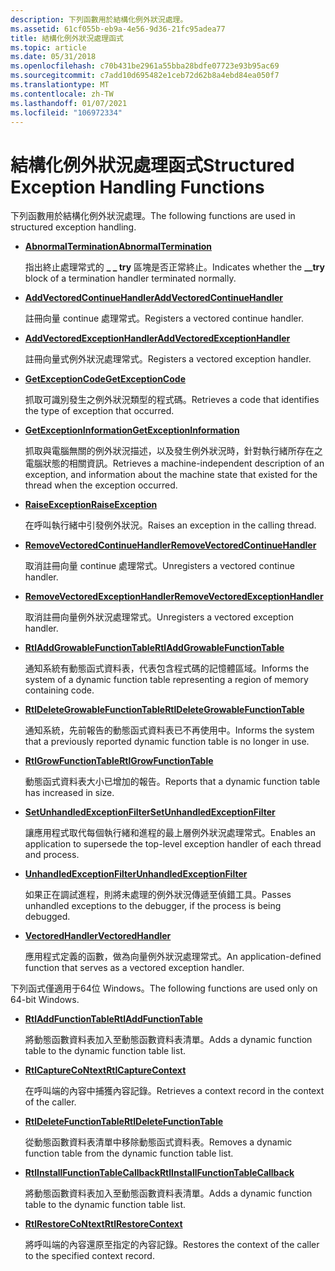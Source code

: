 ```yaml
---
description: 下列函數用於結構化例外狀況處理。
ms.assetid: 61cf055b-eb9a-4e56-9d36-21fc95adea77
title: 結構化例外狀況處理函式
ms.topic: article
ms.date: 05/31/2018
ms.openlocfilehash: c70b431be2961a55bba28bdfe07723e93b95ac69
ms.sourcegitcommit: c7add10d695482e1ceb72d62b8a4ebd84ea050f7
ms.translationtype: MT
ms.contentlocale: zh-TW
ms.lasthandoff: 01/07/2021
ms.locfileid: "106972334"
---
```

# <a name="structured-exception-handling-functions"></a><span data-ttu-id="f1499-103">結構化例外狀況處理函式</span><span class="sxs-lookup"><span data-stu-id="f1499-103">Structured Exception Handling Functions</span></span>

<span data-ttu-id="f1499-104">下列函數用於結構化例外狀況處理。</span><span class="sxs-lookup"><span data-stu-id="f1499-104">The following functions are used in structured exception handling.</span></span>

-   [<span data-ttu-id="f1499-105">**AbnormalTermination**</span><span class="sxs-lookup"><span data-stu-id="f1499-105">**AbnormalTermination**</span></span>](abnormaltermination.md)

    <span data-ttu-id="f1499-106">指出終止處理常式的 **\_ \_ try** 區塊是否正常終止。</span><span class="sxs-lookup"><span data-stu-id="f1499-106">Indicates whether the **\_\_try** block of a termination handler terminated normally.</span></span>

-   [<span data-ttu-id="f1499-107">**AddVectoredContinueHandler**</span><span class="sxs-lookup"><span data-stu-id="f1499-107">**AddVectoredContinueHandler**</span></span>](/windows/win32/api/errhandlingapi/nf-errhandlingapi-addvectoredcontinuehandler)

    <span data-ttu-id="f1499-108">註冊向量 continue 處理常式。</span><span class="sxs-lookup"><span data-stu-id="f1499-108">Registers a vectored continue handler.</span></span>

-   [<span data-ttu-id="f1499-109">**AddVectoredExceptionHandler**</span><span class="sxs-lookup"><span data-stu-id="f1499-109">**AddVectoredExceptionHandler**</span></span>](/windows/win32/api/errhandlingapi/nf-errhandlingapi-addvectoredexceptionhandler)

    <span data-ttu-id="f1499-110">註冊向量式例外狀況處理常式。</span><span class="sxs-lookup"><span data-stu-id="f1499-110">Registers a vectored exception handler.</span></span>

-   [<span data-ttu-id="f1499-111">**GetExceptionCode**</span><span class="sxs-lookup"><span data-stu-id="f1499-111">**GetExceptionCode**</span></span>](getexceptioncode.md)

    <span data-ttu-id="f1499-112">抓取可識別發生之例外狀況類型的程式碼。</span><span class="sxs-lookup"><span data-stu-id="f1499-112">Retrieves a code that identifies the type of exception that occurred.</span></span>

-   [<span data-ttu-id="f1499-113">**GetExceptionInformation**</span><span class="sxs-lookup"><span data-stu-id="f1499-113">**GetExceptionInformation**</span></span>](getexceptioninformation.md)

    <span data-ttu-id="f1499-114">抓取與電腦無關的例外狀況描述，以及發生例外狀況時，針對執行緒所存在之電腦狀態的相關資訊。</span><span class="sxs-lookup"><span data-stu-id="f1499-114">Retrieves a machine-independent description of an exception, and information about the machine state that existed for the thread when the exception occurred.</span></span>

-   [<span data-ttu-id="f1499-115">**RaiseException**</span><span class="sxs-lookup"><span data-stu-id="f1499-115">**RaiseException**</span></span>](/windows/win32/api/errhandlingapi/nf-errhandlingapi-raiseexception)

    <span data-ttu-id="f1499-116">在呼叫執行緒中引發例外狀況。</span><span class="sxs-lookup"><span data-stu-id="f1499-116">Raises an exception in the calling thread.</span></span>

-   [<span data-ttu-id="f1499-117">**RemoveVectoredContinueHandler**</span><span class="sxs-lookup"><span data-stu-id="f1499-117">**RemoveVectoredContinueHandler**</span></span>](/windows/win32/api/errhandlingapi/nf-errhandlingapi-removevectoredcontinuehandler)

    <span data-ttu-id="f1499-118">取消註冊向量 continue 處理常式。</span><span class="sxs-lookup"><span data-stu-id="f1499-118">Unregisters a vectored continue handler.</span></span>

-   [<span data-ttu-id="f1499-119">**RemoveVectoredExceptionHandler**</span><span class="sxs-lookup"><span data-stu-id="f1499-119">**RemoveVectoredExceptionHandler**</span></span>](/windows/win32/api/errhandlingapi/nf-errhandlingapi-removevectoredexceptionhandler)

    <span data-ttu-id="f1499-120">取消註冊向量例外狀況處理常式。</span><span class="sxs-lookup"><span data-stu-id="f1499-120">Unregisters a vectored exception handler.</span></span>

-   [<span data-ttu-id="f1499-121">**RtlAddGrowableFunctionTable**</span><span class="sxs-lookup"><span data-stu-id="f1499-121">**RtlAddGrowableFunctionTable**</span></span>](/windows/desktop/api/WinNT/nf-winnt-rtladdgrowablefunctiontable)

    <span data-ttu-id="f1499-122">通知系統有動態函式資料表，代表包含程式碼的記憶體區域。</span><span class="sxs-lookup"><span data-stu-id="f1499-122">Informs the system of a dynamic function table representing a region of memory containing code.</span></span>

-   [<span data-ttu-id="f1499-123">**RtlDeleteGrowableFunctionTable**</span><span class="sxs-lookup"><span data-stu-id="f1499-123">**RtlDeleteGrowableFunctionTable**</span></span>](/windows/desktop/api/WinNT/nf-winnt-rtldeletegrowablefunctiontable)

    <span data-ttu-id="f1499-124">通知系統，先前報告的動態函式資料表已不再使用中。</span><span class="sxs-lookup"><span data-stu-id="f1499-124">Informs the system that a previously reported dynamic function table is no longer in use.</span></span>

-   [<span data-ttu-id="f1499-125">**RtlGrowFunctionTable**</span><span class="sxs-lookup"><span data-stu-id="f1499-125">**RtlGrowFunctionTable**</span></span>](/windows/desktop/api/WinNT/nf-winnt-rtlgrowfunctiontable)

    <span data-ttu-id="f1499-126">動態函式資料表大小已增加的報告。</span><span class="sxs-lookup"><span data-stu-id="f1499-126">Reports that a dynamic function table has increased in size.</span></span>

-   [<span data-ttu-id="f1499-127">**SetUnhandledExceptionFilter**</span><span class="sxs-lookup"><span data-stu-id="f1499-127">**SetUnhandledExceptionFilter**</span></span>](/windows/win32/api/errhandlingapi/nf-errhandlingapi-setunhandledexceptionfilter)

    <span data-ttu-id="f1499-128">讓應用程式取代每個執行緒和進程的最上層例外狀況處理常式。</span><span class="sxs-lookup"><span data-stu-id="f1499-128">Enables an application to supersede the top-level exception handler of each thread and process.</span></span>

-   [<span data-ttu-id="f1499-129">**UnhandledExceptionFilter**</span><span class="sxs-lookup"><span data-stu-id="f1499-129">**UnhandledExceptionFilter**</span></span>](/windows/win32/api/errhandlingapi/nf-errhandlingapi-unhandledexceptionfilter)

    <span data-ttu-id="f1499-130">如果正在調試進程，則將未處理的例外狀況傳遞至偵錯工具。</span><span class="sxs-lookup"><span data-stu-id="f1499-130">Passes unhandled exceptions to the debugger, if the process is being debugged.</span></span>

-   [<span data-ttu-id="f1499-131">**VectoredHandler**</span><span class="sxs-lookup"><span data-stu-id="f1499-131">**VectoredHandler**</span></span>](/windows/desktop/api/WinNT/nc-winnt-pvectored_exception_handler)

    <span data-ttu-id="f1499-132">應用程式定義的函數，做為向量例外狀況處理常式。</span><span class="sxs-lookup"><span data-stu-id="f1499-132">An application-defined function that serves as a vectored exception handler.</span></span>

<span data-ttu-id="f1499-133">下列函式僅適用于64位 Windows。</span><span class="sxs-lookup"><span data-stu-id="f1499-133">The following functions are used only on 64-bit Windows.</span></span>

-   [<span data-ttu-id="f1499-134">**RtlAddFunctionTable**</span><span class="sxs-lookup"><span data-stu-id="f1499-134">**RtlAddFunctionTable**</span></span>](/windows/desktop/api/WinNT/nf-winnt-rtladdfunctiontable)

    <span data-ttu-id="f1499-135">將動態函數資料表加入至動態函數資料表清單。</span><span class="sxs-lookup"><span data-stu-id="f1499-135">Adds a dynamic function table to the dynamic function table list.</span></span>

-   [<span data-ttu-id="f1499-136">**RtlCaptureCoNtext**</span><span class="sxs-lookup"><span data-stu-id="f1499-136">**RtlCaptureContext**</span></span>](/windows/desktop/api/WinNT/nf-winnt-rtlcapturecontext)

    <span data-ttu-id="f1499-137">在呼叫端的內容中捕獲內容記錄。</span><span class="sxs-lookup"><span data-stu-id="f1499-137">Retrieves a context record in the context of the caller.</span></span>

-   [<span data-ttu-id="f1499-138">**RtlDeleteFunctionTable**</span><span class="sxs-lookup"><span data-stu-id="f1499-138">**RtlDeleteFunctionTable**</span></span>](/windows/desktop/api/WinNT/nf-winnt-rtldeletefunctiontable)

    <span data-ttu-id="f1499-139">從動態函數資料表清單中移除動態函式資料表。</span><span class="sxs-lookup"><span data-stu-id="f1499-139">Removes a dynamic function table from the dynamic function table list.</span></span>

-   [<span data-ttu-id="f1499-140">**RtlInstallFunctionTableCallback**</span><span class="sxs-lookup"><span data-stu-id="f1499-140">**RtlInstallFunctionTableCallback**</span></span>](/windows/desktop/api/WinNT/nf-winnt-rtlinstallfunctiontablecallback)

    <span data-ttu-id="f1499-141">將動態函數資料表加入至動態函數資料表清單。</span><span class="sxs-lookup"><span data-stu-id="f1499-141">Adds a dynamic function table to the dynamic function table list.</span></span>

-   [<span data-ttu-id="f1499-142">**RtlRestoreCoNtext**</span><span class="sxs-lookup"><span data-stu-id="f1499-142">**RtlRestoreContext**</span></span>](/windows/desktop/api/WinNT/nf-winnt-rtlrestorecontext)

    <span data-ttu-id="f1499-143">將呼叫端的內容還原至指定的內容記錄。</span><span class="sxs-lookup"><span data-stu-id="f1499-143">Restores the context of the caller to the specified context record.</span></span>

 

 
